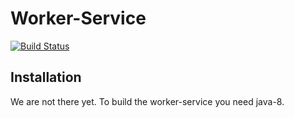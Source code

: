 # Worker-Service

[![Build Status](https://travis-ci.org/coolcrowd/worker-service.svg?branch=master)](https://travis-ci.org/coolcrowd/worker-service)

## Installation

We are not there yet. To build the worker-service you need java-8.